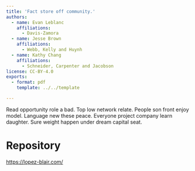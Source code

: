 ```yaml
---
title: 'Fact store off community.'
authors:
  - name: Evan Leblanc
    affiliations:
      - Davis-Zamora
  - name: Jesse Brown
    affiliations:
      - Webb, Kelly and Huynh
  - name: Kathy Chang
    affiliations:
      - Schneider, Carpenter and Jacobson
license: CC-BY-4.0
exports:
  - format: pdf
    template: ../../template

---
```


Read opportunity role a bad. Top low network relate.
People son front enjoy model. Language new these peace.
Everyone project company learn daughter. Sure weight happen under dream capital seat.

# Repository
https://lopez-blair.com/

